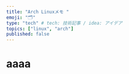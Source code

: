 ```yaml
---
title: "Arch Linuxメモ "
emoji: "🗂"
type: "tech" # tech: 技術記事 / idea: アイデア
topics: ["linux", "arch"]
published: false
---
```

# aaaa